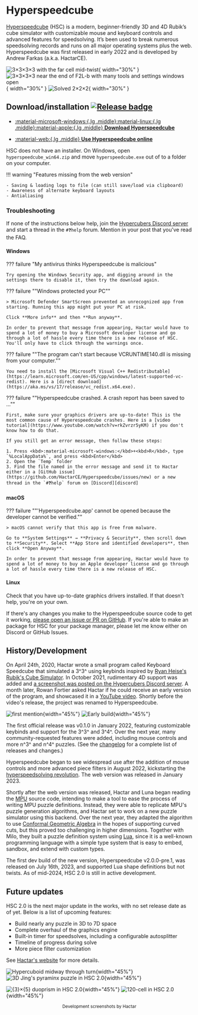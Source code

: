 # Hyperspeedcube

[Hyperspeedcube](https://ajfarkas.dev/hyperspeedcube/) (HSC) is a modern, beginner-friendly 3D and 4D Rubik’s cube simulator with customizable mouse and keyboard controls and advanced features for speedsolving. It’s been used to break numerous speedsolving records and runs on all major operating systems plus the web. Hyperspeedcube was first released in early 2022 and is developed by Andrew Farkas (a.k.a. HactarCE).

![3×3×3×3 with the far cell mid-twist](https://assets.hypercubing.xyz/img/virt/hsc/mid_twist.png){ width="30%" }
![3×3×3×3 near the end of F2L-b with many tools and settings windows open](https://assets.hypercubing.xyz/img/virt/hsc/tools.png){ width="30%" }
![Solved 2×2×2](https://assets.hypercubing.xyz/img/virt/hsc/solved_2x2x2.png){ width="30%" }

## Download/installation [![Release badge]][Release link]

<div class="grid cards" markdown>

-   [:material-microsoft-windows:{.lg .middle}:material-linux:{.lg .middle}:material-apple:{.lg .middle} **Download Hyperspeedcube**][hsc-download]

-   [:material-web:{.lg .middle} **Use Hyperspeedcube online**][hsc-web]

</div>

[Release badge]: https://img.shields.io/github/v/release/HactarCE/Hyperspeedcube
[Release link]: https://github.com/HactarCE/Hyperspeedcube/releases/latest
[hsc-download]: https://ajfarkas.dev/hyperspeedcube/
[hsc-web]: https://hypercubing.xyz/hyperspeedcube/

HSC does not have an installer. On Windows, open `hyperspeedcube_win64.zip` and move `hyperspeedcube.exe` out of  to a folder on your computer.

!!! warning "Features missing from the web version"

    - Saving & loading logs to file (can still save/load via clipboard)
    - Awareness of alternate keyboard layouts
    - Antialiasing

### Troubleshooting

If none of the instructions below help, join the [Hypercubers Discord server][discord] and start a thread in the `#❓help` forum. Mention in your post that you've read the FAQ.

[discord]: https://discord.gg/xxFvfyx89p

#### Windows

??? failure "My antivirus thinks Hyperspeedcube is malicious"

    Try opening the Windows Security app, and digging around in the settings there to disable it, then try the download again.

??? failure ""Windows protected your PC""

    > Microsoft Defender SmartScreen prevented an unrecognized app from starting. Running this app might put your PC at risk.

    Click **More info** and then **Run anyway**.

    In order to prevent that message from appearing, Hactar would have to spend a lot of money to buy a Microsoft developer license and go through a lot of hassle every time there is a new release of HSC. You'll only have to click through the warnings once.

??? failure ""The program can't start because VCRUNTIME140.dll is missing from your computer.""

    You need to install the [Microsoft Visual C++ Redistributable](https://learn.microsoft.com/en-US/cpp/windows/latest-supported-vc-redist). Here is a [direct download](https://aka.ms/vs/17/release/vc_redist.x64.exe).

??? failure ""Hyperspeedcube crashed. A crash report has been saved to ...""

    First, make sure your graphics drivers are up-to-date! This is the most common cause of Hyperespeedcube crashes. Here is a [video tutorial](https://www.youtube.com/watch?v=rkZvrzr5yKM) if you don't know how to do that.

    If you still get an error message, then follow these steps:

    1. Press <kbd>:material-microsoft-windows:</kbd>+<kbd>R</kbd>, type `%LocalAppData%`, and press <kbd>Enter</kbd>
    2. Open the `Temp` folder
    3. Find the file named in the error message and send it to Hactar either in a [GitHub issue](https://github.com/HactarCE/Hyperspeedcube/issues/new) or a new thread in the `#❓help` forum on [Discord][discord]

#### macOS

??? failure ""'Hyperspeedcube.app' cannot be opened because the developer cannot be verified.""

    > macOS cannot verify that this app is free from malware.

    Go to **System Settings** → **Privacy & Security**, then scroll down to **Security**. Select **App Store and identified developers**, then click **Open Anyway**.

    In order to prevent that message from appearing, Hactar would have to spend a lot of money to buy an Apple developer license and go through a lot of hassle every time there is a new release of HSC.

#### Linux

Check that you have up-to-date graphics drivers installed. If that doesn't help, you're on your own.

If there's any changes you make to the Hyperspeedcube source code to get it working, [please open an issue or PR on GitHub](https://github.com/HactarCE/Hyperspeedcube). If you're able to make an package for HSC for your package manager, please let me know either on Discord or GitHub Issues.

## History/Development

On April 24th, 2020, Hactar wrote a small program called Keyboard Speedcube that simulated a 3^3^ using keybinds inspired by [Ryan Heise's Rubik's Cube Simulator](https://www.ryanheise.com/cube/speed.html). In October 2021, rudimentary 4D support was added and [a screenshot was posted on the Hypercubers Discord server](https://discord.com/channels/852389089268858922/871460012390748241/902389508262228008). A month later, Rowan Fortier asked Hactar if he could receive an early version of the program, and showcased it in a [YouTube video](https://www.youtube.com/watch?v=Wn1y-3EMREQ). Shortly before the video's release, the project was renamed to Hyperspeedcube.

![first mention](https://assets.hypercubing.xyz/img/virt/hsc/keyboard_speedcube.png){width="45%"}
![Early build](https://assets.hypercubing.xyz/img/virt/hsc/face_focus.gif){width="45%"}

The first official release was v0.1.0 in January 2022, featuring customizable keybinds and support for the 3^3^ and 3^4^. Over the next year, many community-requested features were added, including mouse controls and more n^3^ and n^4^ puzzles. (See the [changelog](https://github.com/HactarCE/Hyperspeedcube/blob/main/CHANGELOG.md) for a complete list of releases and changes.)

Hyperspeedcube began to see widespread use after the addition of mouse controls and more advanced piece filters in August 2022, kickstarting the [hyperspeedsolving revolution](/history.md#2022-present-the-hyperspeedsolving-revolution). The web version was released in January 2023.

Shortly after the web version was released, Hactar and Luna began reading the [MPU](/software/magicpuzzleultimate.md) source code, intending to make a tool to ease the process of writing MPU puzzle definitions. Instead, they were able to replicate MPU's puzzle generation algorithms, and Hactar set to work on a new puzzle simulator using this backend. Over the next year, they adapted the algorithm to use [Conformal Geometric Algebra][cga] in the hopes of supporting curved cuts, but this proved too challenging in higher dimensions. Together with Milo, they built a puzzle definition system using [Lua][lua], since it is a well-known programming language with a simple type system that is easy to embed, sandbox, and extend with custom types.

[cga]: https://en.wikipedia.org/wiki/Conformal_geometric_algebra
[lua]: https://en.wikipedia.org/wiki/Lua_(programming_language)

The first dev build of the new version, Hyperspeedcube v2.0.0-pre.1, was released on July 16th, 2023, and supported Lua shape definitions but not twists. As of mid-2024, HSC 2.0 is still in active development.

## Future updates

HSC 2.0 is the next major update in the works, with no set release date as of yet. Below is a list of upcoming features:

- Build nearly any puzzle in 3D to 7D space
- Complete overhaul of the graphics engine
- Built-in timer for speedsolves, including a configurable autosplitter
- Timeline of progress during solve
- More piece filter customization

See [Hactar's website](https://ajfarkas.dev/hyperspeedcube/#future-plans) for more details.

![Hypercuboid midway through turn](https://assets.hypercubing.xyz/img/virt/hsc/janky_cuboid.png?width=817&height=671){width="45%"}
![3D Jing's pyraminx puzzle in HSC 2.0](https://assets.hypercubing.xyz/img/virt/hsc/jing_crash.png){width="45%"}

![{3}×{5} duoprism in HSC 2.0](https://assets.hypercubing.xyz/img/virt/hsc/duoprism.png){width="45%"}
![120-cell in HSC 2.0](https://assets.hypercubing.xyz/img/virt/hsc/120_cell.png){width="45%"}

<center><small> Development screenshots by Hactar </small> </center>
